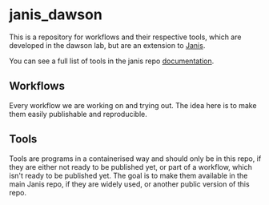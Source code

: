 # janis_dawson

This is a repository for workflows and their respective tools, which are developed in the dawson lab, but are an extension to [Janis](https://github.com/PMCC-BioinformaticsCore/janis).


You can see a full list of tools in the janis repo [documentation](https://janis.readthedocs.io/en/latest/tools/bioinformatics/index.html).


## Workflows
Every workflow we are working on and trying out. The idea here is to make them easily publishable and reproducible.

## Tools
Tools are programs in a containerised way and should only be in this repo, if they are either not ready to be published yet, or part of a workflow, which isn't ready to be published yet. The goal is to make them available in the main Janis repo, if they are widely used, or another public version of this repo.
